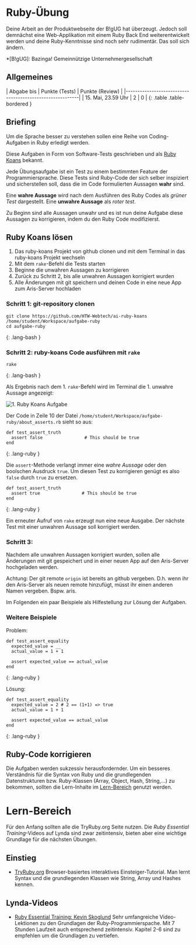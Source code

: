 # Ruby-Übung

Deine Arbeit an der Produktwebseite der B!gUG hat überzeugt. Jedoch soll demnächst
eine Web-Applikation mit einem Ruby Back End weiterentwickelt werden und deine
Ruby-Kenntnisse sind noch sehr rudimentär. Das soll sich ändern.

*[B!gUG]: Bazinga! Gemeinnützige Unternehmergesellschaft


## Allgemeines

| Abgabe bis            | Punkte (Tests) | Punkte (Review) |
|----------------------------------------------------------|
| 15. Mai, 23.59 Uhr    | 2              | 0               |
{: .table .table-bordered }


## Briefing

Um die Sprache besser zu verstehen sollen eine Reihe von Coding-Aufgaben in Ruby
erledigt werden.

Diese Aufgaben in Form von Software-Tests geschrieben und als [Ruby Koans](http://rubykoans.com/)
bekannt.

Jede Übungsaufgabe ist ein Test zu einem bestimmten Feature der Programmiersprache.
Diese Tests sind Ruby-Code der sich selber inspiziert und sicherstellen soll, dass
die im Code formulierten Aussagen **wahr** sind.

Eine **wahre Aussage** wird nach dem Ausführen des Ruby Codes als *grüner Test*
dargestellt. Eine **unwahre Aussage** als *roter test*.

Zu Beginn sind alle Aussagen unwahr und es ist nun deine Aufgabe diese Aussagen
zu korrigieren, indem du den Ruby Code modifizierst.


## Ruby Koans lösen

1. Das ruby-koans Projekt von github clonen und mit dem Terminal in das ruby-koans Projekt wechseln
1. Mit dem `rake`-Befehl die Tests starten
1. Beginne die unwahren Aussagen zu korrigieren
1. Zurück zu Schritt 2, bis alle unwahren Aussagen korrigiert wurden
1. Alle Änderungen mit git speichern und deinen Code in eine neue App zum Aris-Server hochladen


### Schritt 1: git-repository clonen

~~~
git clone https://github.com/HTW-Webtech/ai-ruby-koans /home/student/Workspace/aufgabe-ruby
cd aufgabe-ruby
~~~
{: .lang-bash }


### Schritt 2: ruby-koans Code ausführen mit `rake`

~~~
rake
~~~
{: .lang-bash }

Als Ergebnis nach dem 1. `rake`-Befehl wird im Terminal die 1. unwahre Aussage angezeigt:

![1. Ruby Koans Aufgabe](exercises/ruby/ruby-step1.png)


Der Code in Zeile 10 der Datei `/home/student/Workspace/aufgabe-ruby/about_asserts.rb` sieht so aus:

~~~
def test_assert_truth
  assert false                # This should be true
end
~~~
{: .lang-ruby }


Die `assert`-Methode verlangt immer eine *wahre Aussage* oder den boolschen Ausdruck `true`. Um diesen
Test zu korrigieren genügt es also `false` durch `true` zu ersetzen.

~~~
def test_assert_truth
  assert true                # This should be true
end
~~~
{: .lang-ruby }

Ein erneuter Aufruf von `rake` erzeugt nun eine neue Ausgabe. Der nächste Test mit einer
unwahren Aussage soll korrigiert werden.


### Schritt 3:

Nachdem alle unwahren Aussagen korrigiert wurden, sollen alle Änderungen mit git gespeichert
und in einer neuen App auf den Aris-Server hochgeladen werden.

Achtung: Der git remote `origin` ist bereits an github vergeben. D.h. wenn ihr den Aris-Server
als neuen remote hinzufügt, müsst ihr einen anderen Namen vergeben. Bspw. aris.

Im Folgenden ein paar Beispiele als Hilfestellung zur Lösung der Aufgaben.


### Weitere Beispiele

Problem:

~~~
def test_assert_equality
  expected_value = __
  actual_value = 1 + 1

  assert expected_value == actual_value
end
~~~
{: .lang-ruby }


Lösung:

~~~
def test_assert_equality
  expected_value = 2 # 2 == (1+1) => true
  actual_value = 1 + 1

  assert expected_value == actual_value
end
~~~
{: .lang-ruby }


## Ruby-Code korrigieren

Die Aufgaben werden sukzessiv herausfordernder. Um ein besseres Verständnis für die
Syntax von Ruby und die grundlegenden Datenstrukturen bzw. Ruby-Klassen (Array, Object, Hash, String,…)
zu bekommen, sollten die Lern-Inhalte im [Lern-Bereich](#lern-bereich) genutzt werden.


# Lern-Bereich

Für den Anfang sollten alle die TryRuby.org Seite nutzen. Die *Ruby Essential Training*-Videos
auf Lynda sind zwar zeitintensiv, bieten aber eine wichtige Grundlage für die nächsten Übungen.


## Einstieg

* [TryRuby.org](http://tryruby.org/)
  Browser-basiertes interaktives Einsteiger-Tutorial. Man lernt Syntax und die grundlegenden
  Klassen wie String, Array und Hashes kennen.

## Lynda-Videos

* [Ruby Essential Training: Kevin Skoglund](http://www.lynda.com/Ruby-tutorials/Welcome/47905/57934-4.html)
  Sehr umfangreiche Video-Lektionen zu den Grundlagen der Ruby-Programmierspache. Mit 7 Stunden Laufzeit
  auch entsprechend zeitintensiv. Kapitel 2-6 sind zu empfehlen um die Grundlagen zu vertiefen.

